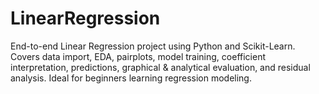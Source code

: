 # LinearRegression
End-to-end Linear Regression project using Python and Scikit-Learn. Covers data import, EDA, pairplots, model training, coefficient interpretation, predictions, graphical &amp; analytical evaluation, and residual analysis. Ideal for beginners learning regression modeling.
